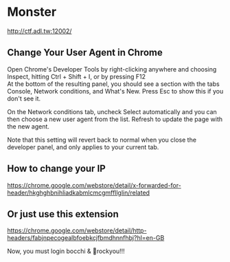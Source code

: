 # Monster
http://ctf.adl.tw:12002/

## Change Your User Agent in Chrome
Open Chrome's Developer Tools by right-clicking anywhere and choosing Inspect, hitting Ctrl + Shift + I, or by pressing F12  
At the bottom of the resulting panel, you should see a section with the tabs Console, Network conditions, and What's New. Press Esc to show this if you don't see it.

On the Network conditions tab, uncheck Select automatically and you can then choose a new user agent from the list. Refresh to update the page with the new agent.

Note that this setting will revert back to normal when you close the developer panel, and only applies to your current tab.
## How to change your IP
https://chrome.google.com/webstore/detail/x-forwarded-for-header/hkghghbnihliadkabmlcmcgmffllglin/related

## Or just use this extension
https://chrome.google.com/webstore/detail/http-headers/fabjnpecogealbfoebkcjfbmdhnnfhbj?hl=en-GB

Now, you must login
bocchi & 🤘rockyou!!!
